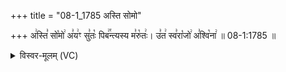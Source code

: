 +++
title = "08-1_1785 अस्ति सोमो"

+++
अ꣢स्ति꣣ सो꣡मो꣢ अ꣣य꣢ꣳ सु꣣तः꣡ पिब꣢꣯न्त्यस्य म꣣रु꣡तः꣢। उ꣣त꣢ स्व꣣रा꣡जो꣢ अ꣣श्वि꣡ना꣢ ॥ 08-1:1785 ॥

<details><summary>विस्वर-मूलम् (VC)</summary>

अस्ति सोमो अयꣳ सुतः पिबन्त्यस्य मरुतः । उत स्वराजो अश्विना ॥१७८५॥
</details>
